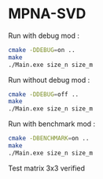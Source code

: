 # MPNA-SVD

Run with debug mod : 
```bash
cmake -DDEBUG=on ..
make
./Main.exe size_n size_m
```
Run without debug mod : 
```bash
cmake -DDEBUG=off ..
make
./Main.exe size_n size_m
```
Run with benchmark mod : 
```bash
cmake -DBENCHMARK=on ..
make
./Main.exe size_n size_m
```
Test matrix 3x3 verified 
